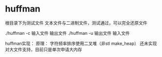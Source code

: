 # huffman
根目录下为测试文件 文本文件与二进制文件，测试通过，可以完全还原文件

./huffman -c 输入文件 输出文件
./huffman -u 输出文件 输入文件

huffman实现：
原理：
字符频率排序使用二叉堆（非stl make_heap）
还未实现对大文件支持，目前只是单次申请大内存
